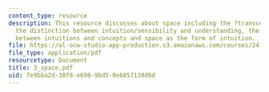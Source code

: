 ```yaml
---
content_type: resource
description: This resource discusses about space including the ?transcendental aesthetic',
  the distinction between intuition/sensibility and understanding, the distinction
  between intuitions and concepts and space as the form of intuition.
file: https://ol-ocw-studio-app-production.s3.amazonaws.com/courses/24-201-topics-in-the-history-of-philosophy-kant-fall-2005/7e9bba2d38f8e6989bd50e6857138d6d_3_space.pdf
file_type: application/pdf
resourcetype: Document
title: 3_space.pdf
uid: 7e9bba2d-38f8-e698-9bd5-0e6857138d6d
---
```

